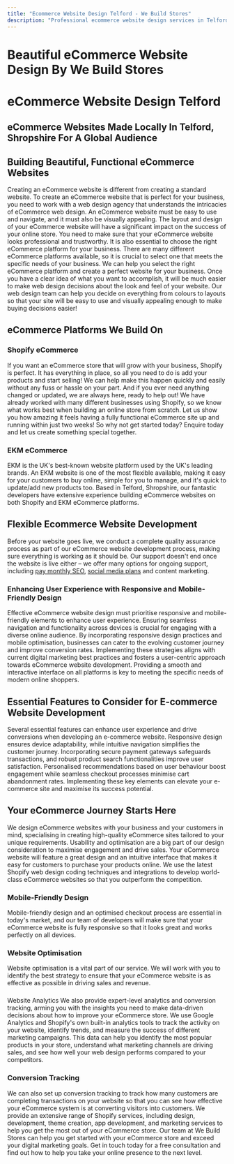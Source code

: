 ```yaml
---
title: "Ecommerce Website Design Telford - We Build Stores"
description: "Professional ecommerce website design services in Telford. Mobile-friendly online stores that convert visitors into customers. From £595/month."
---
```


# Beautiful eCommerce Website Design By We Build Stores
# eCommerce Website Design Telford
## eCommerce Websites Made Locally In Telford, Shropshire For A Global Audience
## Building Beautiful, Functional eCommerce Websites
Creating an eCommerce website is different from creating a standard website.
To create an eCommerce website that is perfect for your business, you need to work with a web design agency that understands the intricacies of eCommerce web design.
An eCommerce website must be easy to use and navigate, and it must also be visually appealing. The layout and design of your eCommerce website will have a significant impact on the success of your online store.
You need to make sure that your eCommerce website looks professional and trustworthy.
It is also essential to choose the right eCommerce platform for your business. There are many different eCommerce platforms available, so it is crucial to select one that meets the specific needs of your business.
We can help you select the right eCommerce platform and create a perfect website for your business.
Once you have a clear idea of what you want to accomplish, it will be much easier to make web design decisions about the look and feel of your website.
Our web design team can help you decide on everything from colours to layouts so that your site will be easy to use and visually appealing enough to make buying decisions easier!
## eCommerce Platforms We Build On
### Shopify eCommerce
If you want an eCommerce store that will grow with your business, Shopify is perfect. It has everything in place, so all you need to do is add your products and start selling!
We can help make this happen quickly and easily without any fuss or hassle on your part. And if you ever need anything changed or updated, we are always here, ready to help out!
We have already worked with many different businesses using Shopify, so we know what works best when building an online store from scratch.
Let us show you how amazing it feels having a fully functional eCommerce site up and running within just two weeks! So why not get started today? Enquire today and let us create something special together.
### EKM eCommerce
EKM is the UK's best-known website platform used by the UK's leading brands.
An EKM website is one of the most flexible available, making it easy for your customers to buy online, simple for you to manage, and it's quick to update/add new products too.
Based in Telford, Shropshire, our fantastic developers have extensive experience building eCommerce websites on both Shopify and EKM eCommerce platforms.
## Flexible Ecommerce Website Development
Before your website goes live, we conduct a complete quality assurance process as part of our eCommerce website development process, making sure everything is working as it should be.
Our support doesn't end once the website is live either – we offer many options for ongoing support, including [pay monthly SEO](https://www.webuildstores.co.uk/seo-copywriting), [social media plans](https://www.webuildstores.co.uk/social-media-plans) and content marketing.
### Enhancing User Experience with Responsive and Mobile-Friendly Design
Effective eCommerce website design must prioritise responsive and mobile-friendly elements to enhance user experience. Ensuring seamless navigation and functionality across devices is crucial for engaging with a diverse online audience.
By incorporating responsive design practices and mobile optimisation, businesses can cater to the evolving customer journey and improve conversion rates.
Implementing these strategies aligns with current digital marketing best practices and fosters a user-centric approach towards eCommerce website development. Providing a smooth and interactive interface on all platforms is key to meeting the specific needs of modern online shoppers.
## Essential Features to Consider for E-commerce Website Development
Several essential features can enhance user experience and drive conversions when developing an e-commerce website. Responsive design ensures device adaptability, while intuitive navigation simplifies the customer journey.
Incorporating secure payment gateways safeguards transactions, and robust product search functionalities improve user satisfaction.
Personalised recommendations based on user behaviour boost engagement while seamless checkout processes minimise cart abandonment rates.
Implementing these key elements can elevate your e-commerce site and maximise its success potential.
## Your eCommerce Journey Starts Here
We design eCommerce websites with your business and your customers in mind, specialising in creating high-quality eCommerce sites tailored to your unique requirements.
Usability and optimisation are a big part of our design consideration to maximise engagement and drive sales.
Your eCommerce website will feature a great design and an intuitive interface that makes it easy for customers to purchase your products online.
We use the latest Shopify web design coding techniques and integrations to develop world-class eCommerce websites so that you outperform the competition.
### 
### Mobile-Friendly Design
Mobile-friendly design and an optimised checkout process are essential in today's market, and our team of developers will make sure that your eCommerce website is fully responsive so that it looks great and works perfectly on all devices.
### Website Optimisation
Website optimisation is a vital part of our service. We will work with you to identify the best strategy to ensure that your eCommerce website is as effective as possible in driving sales and revenue.
###
Website Analytics
We also provide expert-level analytics and conversion tracking, arming you with the insights you need to make data-driven decisions about how to improve your eCommerce store.
We use Google Analytics and Shopify's own built-in analytics tools to track the activity on your website, identify trends, and measure the success of different marketing campaigns. This data can help you identify the most popular products in your store, understand what marketing channels are driving sales, and see how well your web design performs compared to your competitors.
### Conversion Tracking
We can also set up conversion tracking to track how many customers are completing transactions on your website so that you can see how effective your eCommerce system is at converting visitors into customers.
We provide an extensive range of Shopify services, including design, development, theme creation, app development, and marketing services to help you get the most out of your eCommerce store.
Our team at We Build Stores can help you get started with your eCommerce store and exceed your digital marketing goals.
Get in touch today for a free consultation and find out how to help you take your online presence to the next level.
